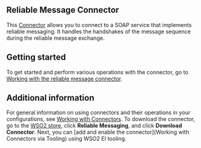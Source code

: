 ## Reliable Message Connector
This [Connector](https://docs.wso2.com/display/EI630/Working+with+Connectors) allows you to connect to a SOAP service that implements reliable messaging. It handles the handshakes of the message sequence during the reliable message exchange.

## Getting started

To get started and perform various operations with the connector, go to [Working with the reliable message connector](quickstart.md).

## Additional information

For general information on using connectors and their operations in your configurations, see [Working with Connectors](https://docs.wso2.com/display/EI630/Working+with+Connectors). To download the connector, go to the [WSO2 store](https://store.wso2.com/store/assets/esbconnector/details/b152e282-8c4a-4fee-8781-439fc4a0d9b9), click **Reliable Messaging**, and click **Download Connector**. Next, you can [add and enable the connector](Working with Connectors via Tooling) using WSO2 EI tooling.
